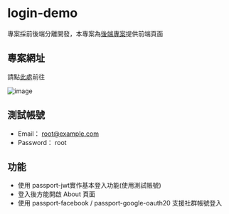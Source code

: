 # login-demo

專案採前後端分離開發，本專案為[後端專案](https://github.com/mingmoth/login-demo-api)提供前端頁面

## 專案網址
請點[此處](https://mingmoth.github.io/login-demo/#/)前往

![image](https://github.com/mingmoth/twitter/blob/main/public/login-demo-set.png)

## 測試帳號
* Email： root@example.com
* Password： root


## 功能
- 使用 passport-jwt實作基本登入功能(使用測試帳號)
- 登入後方能開啟 About 頁面
- 使用 passport-facebook / passport-google-oauth20 支援社群帳號登入